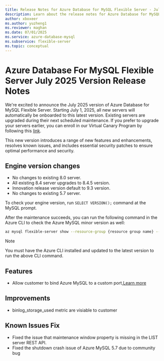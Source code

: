 ```yaml
---
title: Release Notes for Azure Database for MySQL Flexible Server - July 2025
description: Learn about the release notes for Azure Database for MySQL Flexible Server July 2025.
author: xboxeer
ms.author: yuzheng1
ms.reviewer: maghan
ms.date: 07/01/2025
ms.service: azure-database-mysql
ms.subservice: flexible-server
ms.topic: conceptual
---
```


# Azure Database For MySQL Flexible Server July 2025 Version Release Notes

We're excited to announce the July 2025 version of Azure Database for MySQL Flexible Server. Starting July 1, 2025, all new servers will automatically be onboarded to this latest version. Existing servers are upgraded during their next scheduled maintenance. If you prefer to upgrade your servers earlier, you can enroll in our Virtual Canary Program by following this [link](https://aka.ms/mysql/virtual-canary).

This new version introduces a range of new features and enhancements, resolves known issues, and includes essential security patches to ensure optimal performance and security.

## Engine version changes

- No changes to existing 8.0 server.
- All existing 8.4 server upgrades to 8.4.5 version.
- Innovation release version default to 9.3 version.
- No changes to existing 5.7 server.

To check your engine version, run `SELECT VERSION();` command at the MySQL prompt.

After the maintenance succeeds, you can run the following command in the Azure CLI to check the Azure MySQL minor version as well:

```bash 
az mysql flexible-server show --resource-group {resource group name} --name {server name} --query "fullVersion"
```
> [!NOTE]  
> You must have the Azure CLI installed and updated to the latest version to run the above CLI command.

## Features

- Allow customer to bind Azure MySQL to a custom port,[Learn more]()

## Improvements

- binlog_storage_used metric are visiable to customer

## Known Issues Fix

- Fixed the issue that maintenance window property is missing in the LIST server REST API.
- Fixed the shutdown crash issue of Azure MySQL 5.7 due to community bug
